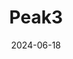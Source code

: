 ---  
layout: startup_page  
title: "Peak3"  
id: "peak3.com"  
permalink: "/peak3peak3.com06182024/"  
website: "https://www.peak3.com/"  
funding_round: "Series A"  
funding_amount: "$35M"  
investors: "EQT, Alpha JWC Ventures"  
about: "Peak3 provides a cloud-native, modular insurance core and distribution system for life, health, and P&C insurance. They serve as a technology partner to global insurers and digital platforms, enabling digital and traditional insurance businesses. Peak3 has issued over a billion insurance policies globally."  
markets: "Insurance, SaaS, AI, Data"  
hq: "Singapore, Singapore"  
founded_year: "2018"  
linkedin: "https://www.linkedin.com/company/peak-three"  
twitter: ""  
instagram: ""  
facebook: "https://www.facebook.com/ZA-TECH-Concepts-351841102074969/"  
crunchbase: "https://www.crunchbase.com/organization/za-tech"  
pitchbook: "https://pitchbook.com/profiles/company/434844-28"  

date_display: "18-Jun-2024"  
date: "2024-06-18"

# SEO Optimization  
meta_title: "Peak3 - Series A Funding ($35M)"  
meta_description: "Peak3, Peak3 provides a cloud-native, modular insurance core and distribution system for life, health, and P&C insurance. They serve as a technology partner ..."  
meta_keywords: "Peak3, Insurance, SaaS, AI, Data, Series A funding"  
canonical_url: "https://startup.projectstartups.com/peak3peak3.com06182024/"  
---